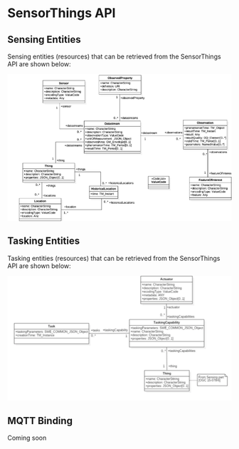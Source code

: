 # SensorThings API

## Sensing Entities

Sensing entities (resources) that can be retrieved from the SensorThings API are shown below:

![SensorThings Sensing Entities](./sensorthings-sensing-uml.png)


## Tasking Entities

Tasking entities (resources) that can be retrieved from the SensorThings API are shown below:

![SensorThings Tasking Entities](./sensorthings-tasking-uml.png)


## MQTT Binding

Coming soon
